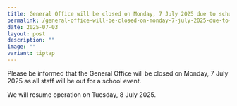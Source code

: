 ```yaml
---
title: General Office will be closed on Monday, 7 July 2025 due to school event
permalink: /general-office-will-be-closed-on-monday-7-july-2025-due-to-school-event/
date: 2025-07-03
layout: post
description: ""
image: ""
variant: tiptap
---
```

<p>Please be informed that the General Office will be closed on Monday, 7
July 2025 as all staff will be out for a school event.</p>
<p>We will resume operation on Tuesday, 8 July 2025.</p>